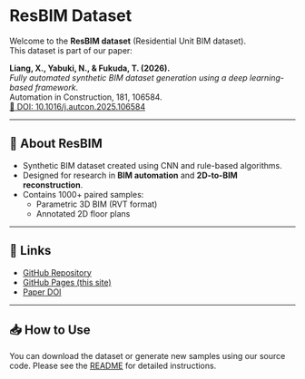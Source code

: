 # ResBIM Dataset

Welcome to the **ResBIM dataset** (Residential Unit BIM dataset).  
This dataset is part of our paper:  

**Liang, X., Yabuki, N., & Fukuda, T. (2026).**  
*Fully automated synthetic BIM dataset generation using a deep learning-based framework*.  
Automation in Construction, 181, 106584.  
[📄 DOI: 10.1016/j.autcon.2025.106584](https://doi.org/10.1016/j.autcon.2025.106584)

---

## 📌 About ResBIM
- Synthetic BIM dataset created using CNN and rule-based algorithms.  
- Designed for research in **BIM automation** and **2D-to-BIM reconstruction**.  
- Contains 1000+ paired samples:  
  - Parametric 3D BIM (RVT format)  
  - Annotated 2D floor plans  

---

## 🔗 Links
- [GitHub Repository](https://github.com/RogerLiang0725/ResBIM)  
- [GitHub Pages (this site)](https://rogerliang0725.github.io/ResBIM/)  
- [Paper DOI](https://doi.org/10.1016/j.autcon.2025.106584)

---

## 📥 How to Use
You can download the dataset or generate new samples using our source code.
Please see the [README](https://github.com/RogerLiang0725/ResBIM/blob/main/README.md) for detailed instructions.
